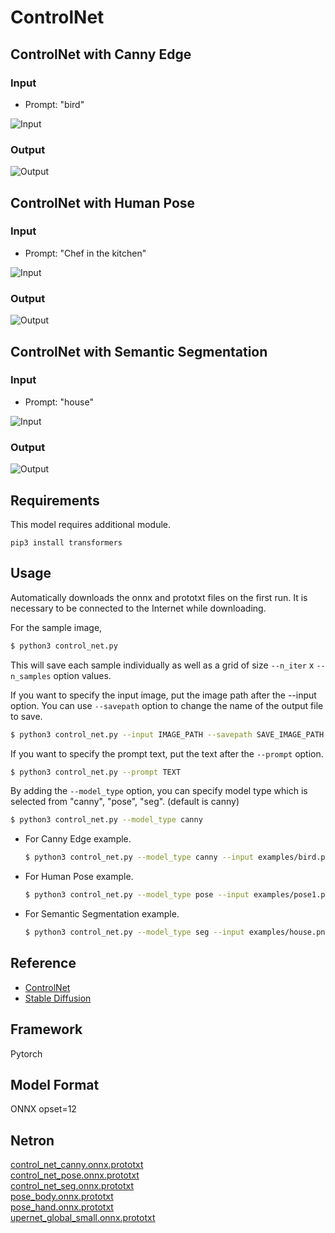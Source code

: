 # ControlNet

## ControlNet with Canny Edge

### Input

- Prompt: "bird"

![Input](examples/bird.png)

### Output

![Output](examples/output_bird.png)

## ControlNet with Human Pose

### Input

- Prompt: "Chef in the kitchen"

![Input](examples/pose1.png)

### Output

![Output](examples/output_pose1.png)

## ControlNet with Semantic Segmentation

### Input

- Prompt: "house"

![Input](examples/house.png)

### Output

![Output](examples/output_house.png)

## Requirements
This model requires additional module.

```
pip3 install transformers
```

## Usage
Automatically downloads the onnx and prototxt files on the first run.
It is necessary to be connected to the Internet while downloading.

For the sample image,
```bash
$ python3 control_net.py
```

This will save each sample individually as well as a grid of size `--n_iter` x `--n_samples` option values.

If you want to specify the input image, put the image path after the --input option.
You can use `--savepath` option to change the name of the output file to save.
```bash
$ python3 control_net.py --input IMAGE_PATH --savepath SAVE_IMAGE_PATH
```

If you want to specify the prompt text, put the text after the `--prompt` option.
```bash
$ python3 control_net.py --prompt TEXT
```

By adding the `--model_type` option, you can specify model type which is selected from "canny", "pose", "seg". (default is canny)
```bash
$ python3 control_net.py --model_type canny
```

- For Canny Edge example.
    ```bash
    $ python3 control_net.py --model_type canny --input examples/bird.png --prompt bird
    ```

- For Human Pose example.
    ```bash
    $ python3 control_net.py --model_type pose --input examples/pose1.png --prompt "Chef in the kitchen"
    ```

- For Semantic Segmentation example.
    ```bash
    $ python3 control_net.py --model_type seg --input examples/house.png --prompt house
    ```

## Reference

- [ControlNet](https://github.com/lllyasviel/ControlNet)
- [Stable Diffusion](https://github.com/CompVis/stable-diffusion)

## Framework

Pytorch

## Model Format

ONNX opset=12

## Netron

[control_net_canny.onnx.prototxt](https://netron.app/?url=https://storage.googleapis.com/ailia-models/control_net/control_net_canny.onnx.prototxt)  
[control_net_pose.onnx.prototxt](https://netron.app/?url=https://storage.googleapis.com/ailia-models/control_net/control_net_pose.onnx.prototxt)  
[control_net_seg.onnx.prototxt](https://netron.app/?url=https://storage.googleapis.com/ailia-models/control_net/control_net_seg.onnx.prototxt)  
[pose_body.onnx.prototxt](https://netron.app/?url=https://storage.googleapis.com/ailia-models/control_net/pose_body.onnx.prototxt)  
[pose_hand.onnx.prototxt](https://netron.app/?url=https://storage.googleapis.com/ailia-models/control_net/pose_hand.onnx.prototxt)  
[upernet_global_small.onnx.prototxt](https://netron.app/?url=https://storage.googleapis.com/ailia-models/control_net/upernet_global_small.onnx.prototxt)

